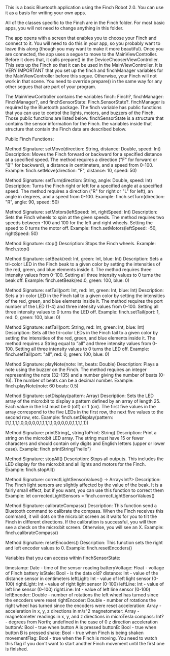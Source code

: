 This is a basic Bluetooth application using the Finch Robot 2.0. You can use it as a basis for writing your own apps. 

All of the classes specific to the Finch are in the Finch folder. For most basic apps, you will not need to change anything in this folder. 

The app opens with a screen that enables you to choose your Finch and connect to it. You will need to do this in your app, so you probably want to leave this along (though you may want to make it more beautiful). Once you are connected, the app uses a segue to move to the MainViewController. Before it does that, it calls prepare() in the DeviceChooserViewController. This sets up the Finch so that it can be used in the MainViewController. It is VERY IMPORTANT that you set up the finch and finchManager variables for the MainViewController before this segue. Otherwise, your Finch will not work in that scene. You need to override prepare() in the same way for any other segues that are part of your program. 

The MainViewController contains the variables finch: Finch?, finchManager: FinchManager?, and finchSensorState: Finch.SensorState?. finchManager is required by the Bluetooth package. The finch variable has public functions that you can use to control the lights, motors, and buzzers of the Finch. Those public functions are listed below. finchSensorState is a structure that contains the sensor information for the Finch. the variables inside that structure that contain the Finch data are described below. 


Public Finch Functions:

Method Signature: setMove(direction: String, distance: Double, speed: Int)
Description: Moves the Finch forward or backward for a specified distance at a specified speed. The method requires a direction ("F" for forward or "B’" for backward), a distance in centimeters, and a speed from 0-100.
Example: finch.setMove(direction: "F", distance: 10, speed: 50)

Method Signature: setTurn(direction: String, angle: Double, speed: Int)
Description: Turns the Finch right or left for a specified angle at a specified speed. The method requires a direction ("R" for right or "L" for left), an angle in degrees, and a speed from 0-100.
Example: finch.setTurn(direction: "R", angle: 90, speed: 50)

Method Signature: setMotors(leftSpeed: Int, rightSpeed: Int)
Description: Sets the Finch wheels to spin at the given speeds. The method requires two speeds between -100 and 100 for the left and right wheels. Setting the speed to 0 turns the motor off.
Example: finch.setMotors(leftSpeed: -50, rightSpeed: 50)

Method Signature: stop()
Description: Stops the Finch wheels.
Example: finch.stop()

Method Signature: setBeak(red: Int, green: Int, blue: Int)
Description: Sets a tri-color LED in the Finch beak to a given color by setting the intensities of the red, green, and blue elements inside it. The method requires three intensity values from 0-100. Setting all three intensity values to 0 turns the beak off.
Example: finch.setBeak(red:0, green: 100, blue: 0)

Method Signature: setTail(port: Int, red: Int, green: Int, blue: Int)
Description: Sets a tri-color LED in the Finch tail to a given color by setting the intensities of the red, green, and blue elements inside it. The method requires the port number of the LED (1-4) and three intensity values from 0-100. Setting all three intensity values to 0 turns the LED off.
Example: finch.setTail(port: 1, red: 0, green: 100, blue: 0)

Method Signature: setTail(port: String, red: Int, green: Int, blue: Int)
Description: Sets all the tri-color LEDs in the Finch tail to a given color by setting the intensities of the red, green, and blue elements inside it. The method requires a String equal to “all” and three intensity values from 0-100. Setting all three intensity values to 0 turns the LED off.
Example: finch.setTail(port: "all", red: 0, green: 100, blue: 0)

Method Signature: playNote(note: Int, beats: Double)
Description: Plays a note using the buzzer on the Finch. The method requires an integer representing the note (32-135) and a number giving the number of beats (0-16). The number of beats can be a decimal number.
Example: finch.playNote(note: 60 beats: 0.5)

Method Signature: setDisplay(pattern: Array<Int>)
Description: Sets the LED array of the micro:bit to display a pattern defined by an array of length 25. Each value in the list must be 0 (off) or 1 (on). The first five values in the array correspond to the five LEDs in the first row, the next five values to the second row, etc.
Example: finch.setDisplay(pattern: [1,1,1,1,1,0,0,0,0,0,1,1,1,1,1,0,0,0,0,0,1,1,1,1,1])

Method Signature: printString(_ stringToPrint: String)
Description: Print a string on the micro:bit LED array. The string must have 15 or fewer characters and should contain only digits and English letters (upper or lower case).
Example: finch.printString("hello")

Method Signature: stopAll()
Description: Stops all outputs. This includes the LED display for the micro:bit and all lights and motors for the Finch.
Example: finch.stopAll()

Method Signature: correctLightSensorValues() -> Array<Int?>
Description: The Finch light sensors are slightly affected by the value of the beak. It is a fairly small effect, but if you want, you can use this function to correct them
Example: let correctedLightSensors = finch.correctLightSensorValues()

Method Signature: calibrateCompass()
Description: This function send a Bluetooth command to calibrate the compass. When the Finch receives this command, it will dots on the micro:bit screen as it waits for you to tilt the Finch in different directions. If the calibration is successful, you will then see a check on the micro:bit screen. Otherwise, you will see an X.
Example: finch.calibrateCompass()

Method Signature: resetEncoders()
Description: This function sets the right and left encoder values to 0.
Example: finch.resetEncoders()

Variables that you can access within finchSensorState:

timestamp: Date - time of the sensor reading
batteryVoltage: Float - voltage of Finch battery 
isStale: Bool - is the data old?
distance: Int - value of the distance sensor in centimeters
leftLight: Int - value of left light sensor (0-100)
rightLight: Int - value of right light sensor (0-100)
leftLine: Int - value of left line sensor (0-100)
rightLine: Int - value of left line sensor (0-100)
leftEncoder: Double - number of rotations the left wheel has turned since the encoders were reset
rightEncoder: Double - number of rotations the right wheel has turned since the encoders were reset
acceleration: Array<Double> - acceleration in x, y, z directions in m/s^2
magnetometer: Array<Double> - magnetometer readings in x, y, and z directions in microTesla
compass: Int? - degrees from North; undefined in the case of 0 z direction acceleration
buttonA: Bool - true when button A is pressed
buttonB: Bool - true when button B is pressed
shake: Bool - true when Finch is being shaken
movementFlag: Bool - true when the Finch is moving. You need to watch this flag if you don't want to start another Finch movement until the first one is finished.
